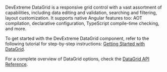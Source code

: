 DevExtreme DataGrid is a responsive grid control with a vast assortment of capabilities, including data editing and validation, searching and filtering, layout customization. It supports native Angular features too: AOT compilation, declarative configuration, TypeScript compile-time checking, and more.

To get started with the DevExtreme DataGrid component, refer to the following tutorial for step-by-step instructions: [Getting Started with DataGrid](/Documentation/Guide/UI_Components/DataGrid/Getting_Started_with_DataGrid/).

For a complete overview of DataGrid options, check the [DataGrid API Reference](/Documentation/ApiReference/UI_Components/dxDataGrid/).
<!--split-->